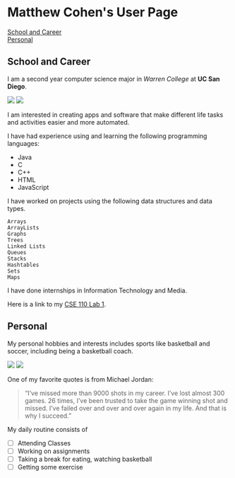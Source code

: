 # Matthew Cohen's User Page
[School and Career](#school-and-career)                    
[Personal](#personal)

## School and Career

I am a second year computer science major in *Warren College* at **UC San Diego**.

![](https://upload.wikimedia.org/wikipedia/en/thumb/6/61/Warren_logo.png/130px-Warren_logo.png)
![](https://www.sysnet.ucsd.edu/~voelker/pubcom/logo/CSELogo-bw-caulfield-thm.png)

I am interested in creating apps and software that make different life tasks and activities easier and more automated. 

I have had experience using and learning the following programming languages:
 - Java
 - C
 - C++
 - HTML
 - JavaScript
 
 I have worked on projects using the following data structures and data types.
```
Arrays
ArrayLists
Graphs
Trees
Linked Lists
Queues
Stacks
Hashtables
Sets
Maps
```

 I have done internships in Information Technology and Media.
 
 Here is a link to my [CSE 110 Lab 1](https://github.com/m3cohen/CSE110Lab1).

## Personal

My personal hobbies and interests includes sports like basketball and soccer, including being a basketball coach.  

![](https://assets-sports.thescore.com/basketball/team/18/logo.png)
![](https://i.pinimg.com/originals/4f/32/7c/4f327c4ec8074001737b9e94723290a9.png)

One of my favorite quotes is from Michael Jordan:
> “I’ve missed more than 9000 shots in my career. I’ve lost almost 300 games. 26 times, I’ve been trusted to take the game winning shot and missed. I’ve failed over and over and over again in my life. And that is why I succeed.” 

My daily routine consists of
- [ ] Attending Classes
- [ ] Working on assignments
- [ ] Taking a break for eating, watching basketball
- [ ] Getting some exercise
